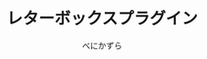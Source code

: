 ---
title: レターボックスプラグイン
description: レターボックス（画面上下や左右の黒帯）図形を追加する図形プラグインです
author: べにかずら
date:
keywords: [""]
category: [""]
---